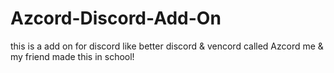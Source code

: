 # Azcord-Discord-Add-On
this is a add on for discord like better discord &amp; vencord called Azcord me &amp; my friend made this in school! 
